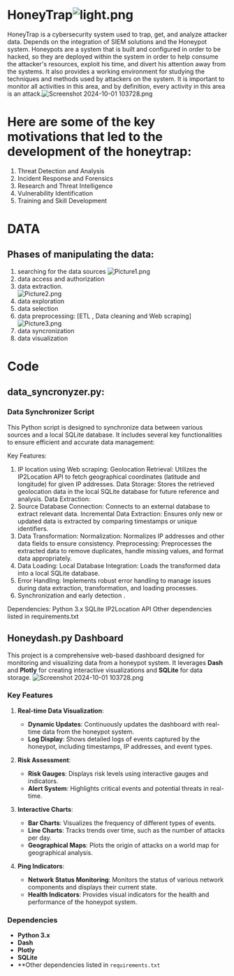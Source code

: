 # HoneyTrap![light.png](img/light.png)
HoneyTrap is a cybersecurity system used to trap, get, and analyze attacker data. Depends on the integration of SIEM solutions and the Honeypot system.
Honeypots are a system that is built and configured in order to be hacked, so they
are deployed within the system in order to help consume the attacker's resources,
exploit his time, and divert his attention away from the systems.
It also provides a working environment for studying the techniques and methods
used by attackers on the system.
It is important to monitor all activities in this area, and by definition, every activity
in this area is an attack.![Screenshot 2024-10-01 103728.png](img/Screenshot%202024-10-01%20103728.png)
# Here are some of the key motivations that led to the development of the honeytrap:
1. Threat Detection and Analysis
2. Incident Response and Forensics
3. Research and Threat Intelligence
4. Vulnerability Identification
5. Training and Skill Development



# DATA
## Phases of manipulating the data:
1. searching for the data sources
![Picture1.png](img/Picture1.png)
2. data access and authorization
3. data extraction.  
![Picture2.png](img/Picture2.png)
4. data exploration
5. data selection
6. data preprocessing: [ETL , Data cleaning and Web scraping]
![Picture3.png](img/Picture3.png)
7. data syncronization
8. data visualization
# Code
## data_syncronyzer.py:
### Data Synchronizer Script
This Python script is designed to synchronize data between various sources and a local SQLite database. It includes several key functionalities to ensure efficient and accurate data management:

Key Features:
1. IP location using Web scraping:
  Geolocation Retrieval: Utilizes the IP2Location API to fetch geographical coordinates (latitude and longitude) for given IP addresses.
  Data Storage: Stores the retrieved geolocation data in the local SQLite database for future reference and analysis.
  Data Extraction:
2. Source Database Connection: Connects to an external database to extract relevant data.
  Incremental Data Extraction: Ensures only new or updated data is extracted by comparing timestamps or unique identifiers.
3.  Data Transformation:
  Normalization: Normalizes IP addresses and other data fields to ensure consistency.
  Preprocessing: Preprocesses the extracted data to remove duplicates, handle missing values, and format data appropriately.
4.  Data Loading:
  Local Database Integration: Loads the transformed data into a local SQLite database.
5.  Error Handling: Implements robust error handling to manage issues during data extraction, transformation, and loading processes.
6. Synchronization and early detection .
   
Dependencies:
Python 3.x
SQLite
IP2Location API
Other dependencies listed in requirements.txt

## Honeydash.py Dashboard

This project is a comprehensive web-based dashboard designed for monitoring and visualizing data from a honeypot system. It leverages **Dash** and **Plotly** for creating interactive visualizations and **SQLite** for data storage.
![Screenshot 2024-10-01 103728.png](img/Screenshot%202024-10-01%20103728.png)

### Key Features

1. **Real-time Data Visualization**:
   - **Dynamic Updates**: Continuously updates the dashboard with real-time data from the honeypot system.
   - **Log Display**: Shows detailed logs of events captured by the honeypot, including timestamps, IP addresses, and event types.

2. **Risk Assessment**:
   - **Risk Gauges**: Displays risk levels using interactive gauges and indicators.
   - **Alert System**: Highlights critical events and potential threats in real-time.

3. **Interactive Charts**:
   - **Bar Charts**: Visualizes the frequency of different types of events.
   - **Line Charts**: Tracks trends over time, such as the number of attacks per day.
   - **Geographical Maps**: Plots the origin of attacks on a world map for geographical analysis.

4. **Ping Indicators**:
   - **Network Status Monitoring**: Monitors the status of various network components and displays their current state.
   - **Health Indicators**: Provides visual indicators for the health and performance of the honeypot system.


### Dependencies

- **Python 3.x**
- **Dash**
- **Plotly**
- **SQLite**
- **Other dependencies listed in `requirements.txt`


